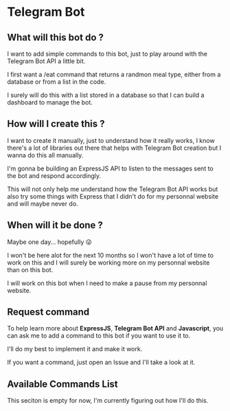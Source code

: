 # Telegram Bot
## What will this bot do ?

I want to add simple commands to this bot, just to play around with the Telegram Bot API a little bit.

I first want a /eat command that returns a randmon meal type, either from a database or from a list in the code.

I surely will do this with a list stored in a database so that I can build a dashboard to manage the bot.

## How will I create this ?

I want to create it manually, just to understand how it really works, I know there's a lot of libraries out there that helps with Telegram Bot creation but I wanna do this all manually.

I'm gonna be building an ExpressJS API to listen to the messages sent to the bot and respond accordingly.

This will not only help me understand how the Telegram Bot API works but also try some things with Express that I didn't do for my personnal website and will maybe never do.

## When will it be done ?

Maybe one day... hopefully 😜

I won't be here alot for the next 10 months so I won't have a lot of time to work on this and I will surely be working more on my personnal website than on this bot.

I will work on this bot when I need to make a pause from my personnal website.

## Request command

To help learn more about **ExpressJS**, **Telegram Bot API** and **Javascript**, you can ask me to add a command to this bot if you want to use it to.

I'll do my best to implement it and make it work.

If you want a command, just open an Issue and I'll take a look at it.

## Available Commands List

This seciton is empty for now, I'm currently figuring out how I'll do this.